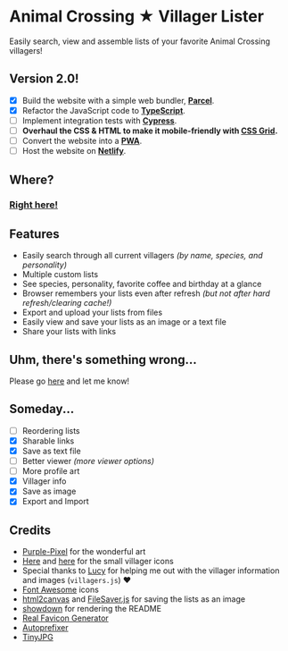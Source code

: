 # Animal Crossing ★ Villager Lister
Easily search, view and assemble lists of your favorite Animal Crossing villagers!

## Version 2.0!
 - [x] Build the website with a simple web bundler, **[Parcel](https://parceljs.org)**.
 - [x] Refactor the JavaScript code to **[TypeScript](https://www.typescriptlang.org)**.
 - [ ] Implement integration tests with **[Cypress](https://www.cypress.io)**.
 - [ ] **Overhaul the CSS & HTML to make it mobile-friendly with [CSS Grid](https://css-tricks.com/snippets/css/complete-guide-grid/).**
 - [ ] Convert the website into a **[PWA](https://developers.google.com/web/progressive-web-apps/)**.
 - [ ] Host the website on **[Netlify](https://www.netlify.com/)**.

## Where?
### [**Right here!**](https://maxzilla60.github.io/AC-Lister/)

## Features
- Easily search through all current villagers *(by name, species, and personality)*
- Multiple custom lists
- See species, personality, favorite coffee and birthday at a glance
- Browser remembers your lists even after refresh *(but not after hard refresh/clearing cache!)*
- Export and upload your lists from files
- Easily view and save your lists as an image or a text file
- Share your lists with links

## Uhm, there's something wrong...
Please go [here](https://github.com/Maxzilla60/AC-Lister/issues) and let me know!

## Someday...
- [ ] Reordering lists
- [x] Sharable links
- [x] Save as text file
- [ ] Better viewer *(more viewer options)*
- [ ] More profile art
- [x] Villager info
- [x] Save as image
- [x] Export and Import

## Credits
- [Purple-Pixel](https://purple-pixel.tumblr.com/) for the wonderful art
- [Here](http://kelseycrossing.com/post/149344517906/animal-crossing-pixel-masterpost) and [here](http://reguluscrossing.tumblr.com/post/153233705592/tried-to-edit-some-of-rehoeass-pixels-to-make) for the small villager icons
- Special thanks to [Lucy](http://laxatite.tumblr.com/) for helping me out with the villager information and images (`villagers.js`) ♥
- [Font Awesome](http://fontawesome.io/) icons
- [html2canvas](https://html2canvas.hertzen.com/) and [FileSaver.js](https://github.com/eligrey/FileSaver.js/) for saving the lists as an image
- [showdown](https://github.com/showdownjs/showdown) for rendering the README
- [Real Favicon Generator](http://realfavicongenerator.net/)
- [Autoprefixer](https://autoprefixer.github.io/)
- [TinyJPG](https://tinyjpg.com/)
